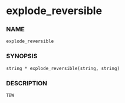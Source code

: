 # explode_reversible

### NAME

    explode_reversible

### SYNOPSIS

    string * explode_reversible(string, string)

### DESCRIPTION

    TBW

